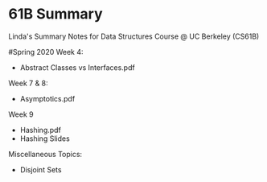 # 61B Summary
Linda's Summary Notes for Data Structures Course @ UC Berkeley (CS61B)

#Spring 2020
Week 4: 
- Abstract Classes vs Interfaces.pdf

Week 7 & 8:
- Asymptotics.pdf

Week 9 
- Hashing.pdf
- Hashing Slides

Miscellaneous Topics:
- Disjoint Sets
